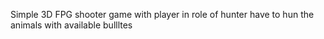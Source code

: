 Simple 3D FPG shooter game with player in role of hunter have to hun the animals with available bullltes
